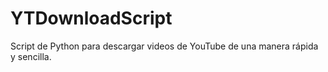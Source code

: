 # YTDownloadScript
Script de Python para descargar videos de YouTube de una manera rápida y sencilla.
